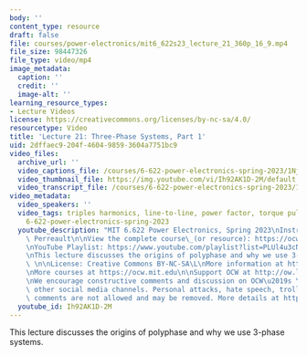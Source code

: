 ```yaml
---
body: ''
content_type: resource
draft: false
file: courses/power-electronics/mit6_622s23_lecture_21_360p_16_9.mp4
file_size: 98447326
file_type: video/mp4
image_metadata:
  caption: ''
  credit: ''
  image-alt: ''
learning_resource_types:
- Lecture Videos
license: https://creativecommons.org/licenses/by-nc-sa/4.0/
resourcetype: Video
title: 'Lecture 21: Three-Phase Systems, Part 1'
uid: 2dffaec9-204f-4604-9859-3604a7751bc9
video_files:
  archive_url: ''
  video_captions_file: /courses/6-622-power-electronics-spring-2023/1Nj2YmtOLT_RHHvlc-Jfwe6GCOuVva4HN_transcript.webvtt
  video_thumbnail_file: https://img.youtube.com/vi/Ih92AK1D-2M/default.jpg
  video_transcript_file: /courses/6-622-power-electronics-spring-2023/1Nj2YmtOLT_RHHvlc-Jfwe6GCOuVva4HN_transcript.pdf
video_metadata:
  video_speakers: ''
  video_tags: triples harmonics, line-to-line, power factor, torque pulsations, flux,
    6-622-power-electronics-spring-2023
  youtube_description: "MIT 6.622 Power Electronics, Spring 2023\nInstructor: David\
    \ Perreault\n\nView the complete course\_(or resource): https://ocw.mit.edu/courses/6-622-power-electronics-spring-2023/\L\
    \nYouTube Playlist: https://www.youtube.com/playlist?list=PLUl4u3cNGP62UTc77mJoubhDELSC8lfR0\n\
    \nThis lecture discusses the origins of polyphase and why we use 3-phase systems.\
    \ \n\nLicense: Creative Commons BY-NC-SA\L\nMore information at https://ocw.mit.edu/terms\L\
    \nMore courses at https://ocw.mit.edu\n\nSupport OCW at http://ow.ly/a1If50zVRlQ\n\
    \nWe encourage constructive comments and discussion on OCW\u2019s YouTube and\
    \ other social media channels. Personal attacks, hate speech, trolling, and inappropriate\
    \ comments are not allowed and may be removed. More details at https://ocw.mit.edu/comments.\n"
  youtube_id: Ih92AK1D-2M
---
```

This lecture discusses the origins of polyphase and why we use 3-phase systems.